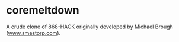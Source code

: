 # coremeltdown
A crude clone of 868-HACK originally developed by Michael Brough (www.smestorp.com).
